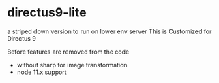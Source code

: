 # directus9-lite

a striped down version to run on lower env server
This is Customized for Directus 9

Before features are removed from the code  
- without sharp for image transformation 
- node 11.x support

